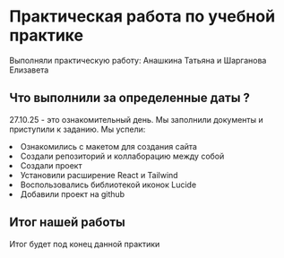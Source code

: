 # Практическая работа по учебной практике
Выполняли практическую работу: Анашкина Татьяна и Шарганова Елизавета

## Что выполнили за определенные даты ?
27.10.25 - это ознакомительный день. Мы заполнили документы и приступили к заданию.
Мы успели:
<li> Ознакомились с макетом для создания сайта
<li> Создали репозиторий и коллаборацию между собой
<li> Создали проект
<li> Установили расширение React и Tailwind
<li> Воспользовались библиотекой иконок Lucide
<li> Добавили проект на github

## Итог нашей работы
Итог будет под конец данной практики
